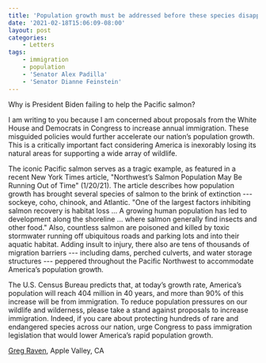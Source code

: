 ```yaml
---
title: 'Population growth must be addressed before these species disappear'
date: '2021-02-18T15:06:09-08:00'
layout: post
categories:
    - Letters
tags:
    - immigration
    - population
    - 'Senator Alex Padilla'
    - 'Senator Dianne Feinstein'
---
```


Why is President Biden failing to help the Pacific salmon?

I am writing to you because I am concerned about proposals from the White House and Democrats in Congress to increase annual immigration. These misguided policies would further accelerate our nation’s population growth. This is a critically important fact considering America is inexorably losing its natural areas for supporting a wide array of wildlife.

The iconic Pacific salmon serves as a tragic example, as featured in a recent New York Times article, "Northwest’s Salmon Population May Be Running Out of Time" (1/20/21). The article describes how population growth has brought several species of salmon to the brink of extinction --- sockeye, coho, chinook, and Atlantic. "One of the largest factors inhibiting salmon recovery is habitat loss ... A growing human population has led to development along the shoreline ... where salmon generally find insects and other food." Also, countless salmon are poisoned and killed by toxic stormwater running off ubiquitous roads and parking lots and into their aquatic habitat. Adding insult to injury, there also are tens of thousands of migration barriers --- including dams, perched culverts, and water storage structures --- peppered throughout the Pacific Northwest to accommodate America’s population growth.

The U.S. Census Bureau predicts that, at today’s growth rate, America’s population will reach 404 million in 40 years, and more than 90% of this increase will be from immigration. To reduce population pressures on our wildlife and wilderness, please take a stand against proposals to increase immigration. Indeed, if you care about protecting hundreds of rare and endangered species across our nation, urge Congress to pass immigration legislation that would lower America’s rapid population growth.

[Greg Raven](https://www.gregraven.org/), Apple Valley, CA